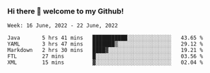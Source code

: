 ### Hi there 👋 welcome to my Github! 

<!--START_SECTION:waka-->
```text
Week: 16 June, 2022 - 22 June, 2022

Java       5 hrs 41 mins   ███████████░░░░░░░░░░░░░░   43.65 % 
YAML       3 hrs 47 mins   ███████▒░░░░░░░░░░░░░░░░░   29.12 % 
Markdown   2 hrs 30 mins   ████▓░░░░░░░░░░░░░░░░░░░░   19.21 % 
FTL        27 mins         █░░░░░░░░░░░░░░░░░░░░░░░░   03.56 % 
XML        15 mins         ▓░░░░░░░░░░░░░░░░░░░░░░░░   02.04 % 
```
<!--END_SECTION:waka-->

